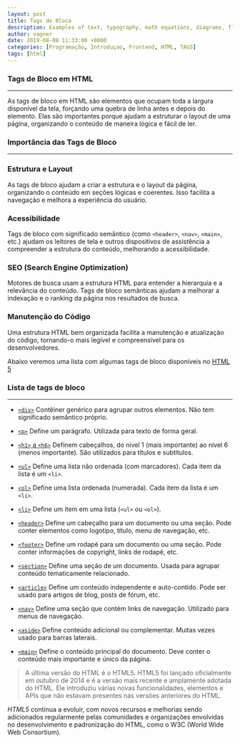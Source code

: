 ```yaml
---
layout: post
title: Tags de Bloco
description: Examples of text, typography, math equations, diagrams, flowcharts, pictures, videos, and more.
author: vagner
date: 2019-08-08 11:33:00 +0800
categories: [Programação, Introduçao, Frontend, HTML, TAGS]
tags: [html]
---
```



### Tags de Bloco em HTML
---
As tags de bloco em HTML são elementos que ocupam toda a largura disponível da tela, forçando uma quebra de linha antes e depois do elemento.
Elas são importantes porque ajudam a estruturar o layout de uma página, organizando o conteúdo de maneira lógica e fácil de ler.

### Importância das Tags de Bloco
---

### Estrutura e Layout

As tags de bloco ajudam a criar a estrutura e o layout da página, organizando o
conteúdo em seções lógicas e coerentes.
Isso facilita a navegação e melhora a experiência do usuário.

### Acessibilidade
Tags de bloco com significado semântico (como `<header>`, `<nav>`, `<main>`, etc.)
ajudam os leitores de tela e outros dispositivos de assistência a compreender a estrutura
do conteúdo, melhorando a acessibilidade.

### SEO (Search Engine Optimization)
Motores de busca usam a estrutura HTML para entender a hierarquia e a relevância do conteúdo.
Tags de bloco semânticas ajudam a melhorar a indexação e o ranking da página nos resultados de busca.

### Manutenção do Código
Uma estrutura HTML bem organizada facilita a manutenção e atualização do código,
tornando-o mais legível e compreensível para os desenvolvedores.

Abaixo veremos uma lista com algumas tags de bloco disponíveis no [HTML 5](https://developer.mozilla.org/pt-BR/docs/Web/HTML)

### Lista de tags de bloco
---

- [`<div>`](https://developer.mozilla.org/en-US/docs/Web/HTML/Element/div)
  Contêiner genérico para agrupar outros elementos.
  Não tem significado semântico próprio.

- [`<p>`](https://developer.mozilla.org/en-US/docs/Web/HTML/Element/p)
  Define um parágrafo.
  Utilizada para texto de forma geral.

- [`<h1>` a `<h6>`](https://developer.mozilla.org/en-US/docs/Web/HTML/Element/Heading_Elements)
  Definem cabeçalhos, do nível 1 (mais importante) ao nível 6 (menos importante).
  São utilizados para títulos e subtítulos.

- [`<ul>`](https://developer.mozilla.org/en-US/docs/Web/HTML/Element/ul)
  Define uma lista não ordenada (com marcadores).
  Cada item da lista é um `<li>`.

- [`<ol>`](https://developer.mozilla.org/en-US/docs/Web/HTML/Element/ol)
  Define uma lista ordenada (numerada).
  Cada item da lista é um `<li>`.

- [`<li>`](https://developer.mozilla.org/en-US/docs/Web/HTML/Element/li)
  Define um item em uma lista (`<ul>` ou `<ol>`).

- [`<header>`](https://developer.mozilla.org/en-US/docs/Web/HTML/Element/header)
  Define um cabeçalho para um documento ou uma seção.
  Pode conter elementos como logotipo, título, menu de navegação, etc.

- [`<footer>`](https://developer.mozilla.org/en-US/docs/Web/HTML/Element/footer)
  Define um rodapé para um documento ou uma seção.
  Pode conter informações de copyright, links de rodapé, etc.

- [`<section>`](https://developer.mozilla.org/en-US/docs/Web/HTML/Element/section)
  Define uma seção de um documento.
  Usada para agrupar conteúdo tematicamente relacionado.

- [`<article>`](https://developer.mozilla.org/en-US/docs/Web/HTML/Element/article)
  Define um conteúdo independente e auto-contido.
  Pode ser usado para artigos de blog, posts de fórum, etc.

- [`<nav>`](https://developer.mozilla.org/en-US/docs/Web/HTML/Element/nav)
  Define uma seção que contém links de navegação.
  Utilizado para menus de navegação.

- [`<aside>`](https://developer.mozilla.org/en-US/docs/Web/HTML/Element/aside)
  Define conteúdo adicional ou complementar.
  Muitas vezes usado para barras laterais.

- [`<main>`](https://developer.mozilla.org/en-US/docs/Web/HTML/Element/main)
  Define o conteúdo principal do documento.
  Deve conter o conteúdo mais importante e único da página.


  
> A última versão do HTML é o HTML5. HTML5 foi lançado oficialmente em outubro de 2014 e é a versão mais recente e amplamente adotada do HTML. Ele introduziu várias novas funcionalidades, elementos e APIs que não estavam presentes nas versões anteriores do HTML.

*HTML5* continua a evoluir, com novos recursos e melhorias sendo adicionados regularmente pelas comunidades e organizações envolvidas no desenvolvimento e padronização do HTML, como o W3C (World Wide Web Consortium).

